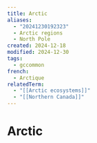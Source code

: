 ```yaml
---
title: Arctic
aliases:
  - "20241230192323"
  - Arctic regions
  - North Pole
created: 2024-12-18
modified: 2024-12-30
tags:
  - gccommon
french:
  - Arctique
relatedTerm:
  - "[[Arctic ecosystems]]"
  - "[[Northern Canada]]"
---
```

# Arctic
